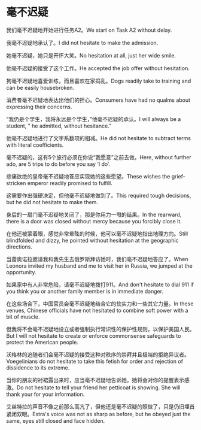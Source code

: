 # 毫不迟疑

<p><span class="chinese">我们毫不迟疑地开始进行任务A2。</span><span class="english">We start on Task A2 without delay.</span></p>

<p><span class="chinese">我毫不迟疑地承认了。</span><span class="english">I did not hesitate to make the admission.</span></p>

<p><span class="chinese">她毫不迟疑，她只是开怀大笑。</span><span class="english">No hesitation at all, just her wide smile.</span></p>

<p><span class="chinese">他毫不迟疑的接受了这个工作。</span><span class="english">He accepted the job offer without hesitation.</span></p>

<p><span class="chinese">狗毫不迟疑地喜爱训练，而且喜欢在家捣乱。</span><span class="english">Dogs readily take to training and can be easily housebroken.</span></p>

<p><span class="chinese">消费者毫不迟疑地表达出他们的担心。</span><span class="english">Consumers have had no qualms about expressing their concerns.</span></p>

<p><span class="chinese">“我仍是个学生，我将永远是个学生，”他毫不迟疑的承认。</span><span class="english">I will always be a student, " he admitted, without hesitance."</span></p>

<p><span class="chinese">他毫不迟疑地进行了文字系数项的相减。</span><span class="english">He did not hesitate to subtract terms with literal coefficients.</span></p>

<p><span class="chinese">毫不迟疑的，这有5个旅行必须在你说“我愿意”之前去做。</span><span class="english">Here, without further ado, are 5 trips to do before you say ‘I do’.</span></p>

<p><span class="chinese">悲痛欲绝的皇帝毫不迟疑地答应实现她的这些愿望。</span><span class="english">These wishes the grief-stricken emperor readily promised to fulfill.</span></p>

<p><span class="chinese">这需要作出强硬决定，但他毫不迟疑地做到了。</span><span class="english">This required tough decisions, but he did not hesitate to make them.</span></p>

<p><span class="chinese">身后的一扇门毫不迟疑地关闭了，那是你用力一甩的结果。</span><span class="english">In the rearward, there is a door was closed without mercy because you forcibly close it.</span></p>

<p><span class="chinese">在他还被蒙着眼，感觉非常晕眩的时候，他可以毫不迟疑地指出地理方向。</span><span class="english">Still blindfolded and dizzy, he pointed without hesitation at the geographic directions.</span></p>

<p><span class="chinese">当蕾奥诺拉邀请我和我先生去俄罗斯拜访她时，我们毫不迟疑地答应了。</span><span class="english">When Leonora invited my husband and me to visit her in Russia, we jumped at the opportunity.</span></p>

<p><span class="chinese">如果家中有人非常危险，请毫不迟疑地拨打911。</span><span class="english">And don't hesitate to dial 911 if you think you or another family member is in immediate danger.</span></p>

<p><span class="chinese">在这些场合下，中国官员会毫不迟疑地结合它的软实力和一些其它力量。</span><span class="english">In these venues, Chinese officials have not hesitated to combine soft power with a bit of muscle.</span></p>

<p><span class="chinese">但我将不会毫不迟疑地设立或者强制执行常识性的保护性规则，以保护美国人民。</span><span class="english">But I will not hesitate to create or enforce commonsense safeguards to protect the American people.</span></p>

<p><span class="chinese">沃格林的追随者们会毫不迟疑的接受这种对秩序的崇拜并且极端的拒绝异议者。</span><span class="english">Voegelinians do not hesitate to take this fetish for order and rejection of dissidence to its extreme.</span></p>

<p><span class="chinese">当你的朋友的衬裙露出来时，应当毫不迟疑地告诉她，她将会对你的提醒表示感激。</span><span class="english">Do not hesitate to tell your friend her petticoat is showing. She will thank your for your information.</span></p>

<p><span class="chinese">艾丝特拉的声音不像之前那么高亢了，但他还是毫不迟疑的照做了，只是仍旧埋首紧闭双眼。</span><span class="english">Estra's voice was not as sharp as before, but he obeyed just the same, eyes still closed and face hidden.</span></p>

